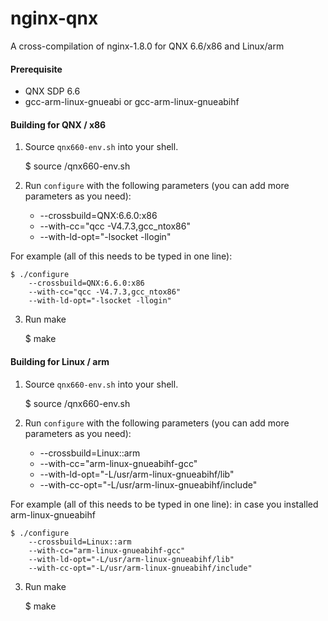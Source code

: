 # nginx-qnx
A cross-compilation of nginx-1.8.0 for QNX 6.6/x86 and Linux/arm


#### Prerequisite

- QNX SDP 6.6
- gcc-arm-linux-gnueabi or gcc-arm-linux-gnueabihf

#### Building for QNX / x86

1. Source `qnx660-env.sh` into your shell.

    $ source <your-qnx660-path>/qnx660-env.sh

2. Run `configure` with the following parameters (you can add more parameters as you need):

    - --crossbuild=QNX:6.6.0:x86
    - --with-cc="qcc -V4.7.3,gcc_ntox86"
    - --with-ld-opt="-lsocket -llogin"

For example (all of this needs to be typed in one line):

    $ ./configure
        --crossbuild=QNX:6.6.0:x86
        --with-cc="qcc -V4.7.3,gcc_ntox86"
        --with-ld-opt="-lsocket -llogin"

3. Run make

    $ make

#### Building for Linux / arm

1. Source `qnx660-env.sh` into your shell.

    $ source <your-qnx660-path>/qnx660-env.sh

2. Run `configure` with the following parameters (you can add more parameters as you need):

    - --crossbuild=Linux::arm
    - --with-cc="arm-linux-gnueabihf-gcc"
    - --with-ld-opt="-L/usr/arm-linux-gnueabihf/lib"
    - --with-cc-opt="-L/usr/arm-linux-gnueabihf/include"

For example (all of this needs to be typed in one line):
in case you installed arm-linux-gnueabihf

    $ ./configure
        --crossbuild=Linux::arm
        --with-cc="arm-linux-gnueabihf-gcc"
        --with-ld-opt="-L/usr/arm-linux-gnueabihf/lib"
        --with-cc-opt="-L/usr/arm-linux-gnueabihf/include"

3. Run make

    $ make
